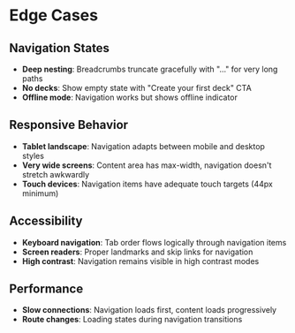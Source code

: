 # Edge Cases

## Navigation States
- **Deep nesting**: Breadcrumbs truncate gracefully with "..." for very long paths
- **No decks**: Show empty state with "Create your first deck" CTA
- **Offline mode**: Navigation works but shows offline indicator

## Responsive Behavior  
- **Tablet landscape**: Navigation adapts between mobile and desktop styles
- **Very wide screens**: Content area has max-width, navigation doesn't stretch awkwardly
- **Touch devices**: Navigation items have adequate touch targets (44px minimum)

## Accessibility
- **Keyboard navigation**: Tab order flows logically through navigation items
- **Screen readers**: Proper landmarks and skip links for navigation
- **High contrast**: Navigation remains visible in high contrast modes

## Performance
- **Slow connections**: Navigation loads first, content loads progressively  
- **Route changes**: Loading states during navigation transitions